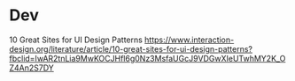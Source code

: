 # Dev

10 Great Sites for UI Design Patterns 
https://www.interaction-design.org/literature/article/10-great-sites-for-ui-design-patterns?fbclid=IwAR2tnLia9MwKOCJHfl6g0Nz3MsfaUGcJ9VDGwXIeUTwhMY2K_OZ4An2S7DY
